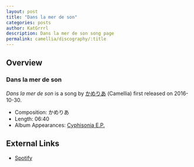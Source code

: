 ```yaml
---
layout: post
title: "Dans la mer de son"
categories: posts
author: KatGrrrl
description: Dans la mer de son song page
permalink: camellia/discography/:title
---
```


## Overview

### Dans la mer de son

*Dans la mer de son* is a song by [かめりあ](<{% link postsWiki/_posts/2023-12-10-camellia.md %}>) (Camellia) first released on 2016-10-30.

* Composition: かめりあ
* Length: 06:40
* Album Appearances: [Cyphisonia E.P.](<{% link postsInclude/_posts/camellia/albums/Cyphisonia/2023-12-18-Cyphisonia.md %}>)

## External Links

* [Spotify](https://open.spotify.com/track/3jg6K4Il7QRbpwct5vz6Tb?si=042d938ba83a4bc4)
